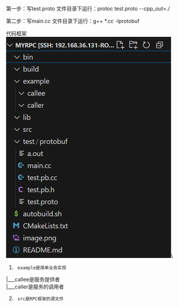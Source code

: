 第一步：写test.proto
文件目录下运行：protoc test.proto --cpp_out=./

第二步：写main.cc
文件目录下运行：g++ *.cc -lprotobuf


代码框架\
![alt text](image-1.png)\

1.      example是简单业务实现
|___callee是服务提供者\
|___caller是服务的调用者


2.      src是RPC框架的源文件

